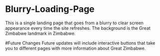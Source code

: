 # Blurry-Loading-Page
This is a single landing page that goes from a blurry to clear screen appearance every time the site refreshes. The background is the Great Zimbabwe landmark in Zimbabwe.


#Future Changes
Future updates will include interactive buttons that take you to different pages with more information about Great Zimbabwe.
